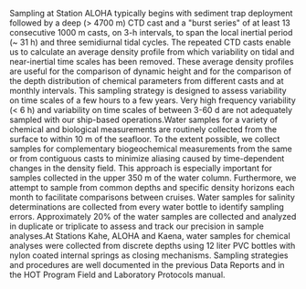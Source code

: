 Sampling at Station ALOHA typically begins with sediment trap deployment followed by a deep (> 4700 m) CTD cast and a "burst series" of at least 13 consecutive 1000 m casts, on 3-h intervals, to span the local inertial period (~ 31 h) and three semidiurnal tidal cycles. The repeated CTD casts enable us to calculate an average density profile from which variability on tidal and near-inertial time scales has been removed. These average density profiles are useful for the comparison of dynamic height and for the comparison of the depth distribution of chemical parameters from different casts and at monthly intervals. This sampling strategy is designed to assess variability on time scales of a few hours to a few years. Very high frequency variability (< 6 h) and variability on time scales of between 3-60 d are not adequately sampled with our ship-based operations.Water samples for a variety of chemical and biological measurements are routinely collected from the surface to within 10 m of the seafloor. To the extent possible, we collect samples for complementary biogeochemical measurements from the same or from contiguous casts to minimize aliasing caused by time-dependent changes in the density field. This approach is especially important for samples collected in the upper 350 m of the water column. Furthermore, we attempt to sample from common depths and specific density horizons each month to facilitate comparisons between cruises. Water samples for salinity determinations are collected from every water bottle to identify sampling errors. Approximately 20% of the water samples are collected and analyzed in duplicate or triplicate to assess and track our precision in sample analyses.At Stations Kahe, ALOHA and Kaena, water samples for chemical analyses were collected from discrete depths using 12 liter PVC bottles with nylon coated internal springs as closing mechanisms. Sampling strategies and procedures are well documented in the previous Data Reports and in the HOT Program Field and Laboratory Protocols manual.
